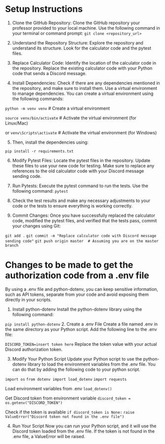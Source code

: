 # Setup Instructions
1. Clone the GitHub Repository:
Clone the GitHub repository your professor provided to your local machine. Use the following command in your terminal or command prompt: `git clone <repository_url>`
2. Understand the Repository Structure:
Explore the repository and understand its structure. Look for the calculator code and the pytest files.

3. Replace Calculator Code:
Identify the location of the calculator code in the repository. Replace the existing calculator code with your Python code that sends a Discord message.

4. Install Dependencies:
Check if there are any dependencies mentioned in the repository, and make sure to install them. Use a virtual environment to manage dependencies. You can create a virtual environment using the following commands:

`python -m venv venv` # Create a virtual environment

`source venv/bin/activate`  # Activate the virtual environment (for Linux/Mac)

or
`venv\Scripts\activate`  # Activate the virtual environment (for Windows)


5. Then, install the dependencies using:

`pip install -r requirements.txt`

6. Modify Pytest Files:
Locate the pytest files in the repository. Update these files to use your new code for testing. Make sure to replace any references to the old calculator code with your Discord message sending code.

7. Run Pytests:
Execute the pytest command to run the tests. Use the following command: `pytest`

8. Check the test results and make any necessary adjustments to your code or the tests to ensure everything is working correctly.

9. Commit Changes:
Once you have successfully replaced the calculator code, modified the pytest files, and verified that the tests pass, commit your changes using Git:

`git add .`
`git commit -m "Replace calculator code with Discord message sending code"`
`git push origin master  # Assuming you are on the master branch`

# Changes to be made to get the authorization code from a .env file

By using a .env file and python-dotenv, you can keep sensitive information, such as API tokens, separate from your code and avoid exposing them directly in your scripts.

1. Install python-dotenv
Install the python-dotenv library using the following command:

`pip install python-dotenv`
2.  Create a .env File
Create a file named .env in the same directory as your Python script. Add the following line to the .env file:

`DISCORD_TOKEN=insert token here`
Replace the token value with your actual Discord authorization token.

3. Modify Your Python Script
Update your Python script to use the python-dotenv library to load the environment variables from the .env file. You can do that by adding the following code to your python script. 

`import os`
`from dotenv import load_dotenv`
`import requests`

Load environment variables from .env
`load_dotenv()`

Get Discord token from environment variable
`discord_token = os.getenv("DISCORD_TOKEN")`

Check if the token is available
`if discord_token is None:`
    `raise ValueError("Discord token not found in the .env file")`

4. Run Your Script
Now you can run your Python script, and it will use the Discord token loaded from the .env file. If the token is not found in the .env file, a ValueError will be raised.
